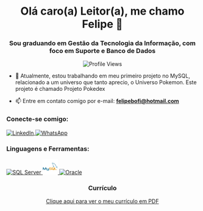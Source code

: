 <h1 align="center">Olá caro(a) Leitor(a), me chamo Felipe 👋</h1>
<h3 align="center">Sou graduando em Gestão da Tecnologia da Informação, com foco em Suporte e Banco de Dados</h3>

<p align="center">
  <img src="https://komarev.com/ghpvc/?username=felipebofi09&label=Profile%20views&color=0e75b6&style=flat" alt="Profile Views" />
</p>

- 🔭 Atualmente, estou trabalhando em meu primeiro projeto no MySQL, relacionado a um universo que tanto aprecio, o Universo Pokemon. Este projeto é chamado Projeto Pokedex 

- 📫 Entre em contato comigo por e-mail: **felipebofi@hotmail.com**

<h3 align="left">Conecte-se comigo:</h3>
<p align="left">
  <a href="https://www.linkedin.com/in/felipe-bofi-137559199/" target="_blank">
    <img align="center" src="https://raw.githubusercontent.com/rahuldkjain/github-profile-readme-generator/master/src/images/icons/Social/linked-in-alt.svg" alt="LinkedIn" height="30" width="40" />
  </a>
  <a href="https://wa.me/5514997064844" target="_blank">
    <img align="center" src="https://play-lh.googleusercontent.com/bYtqbOcTYOlgc6gqZ2rwb8lptHuwlNE75zYJu6Bn076-hTmvd96HH-6v7S0YUAAJXoJN" alt="WhatsApp" height="30" width="30" />
  </a>
</p>

<h3 align="left">Linguagens e Ferramentas:</h3>
<p align="left">
  <a href="https://www.microsoft.com/en-us/sql-server" target="_blank" rel="noreferrer">
    <img src="https://www.svgrepo.com/show/303229/microsoft-sql-server-logo.svg" alt="SQL Server" width="40" height="40" />
  </a>
  <a href="https://www.mysql.com/" target="_blank" rel="noreferrer">
    <img src="https://raw.githubusercontent.com/devicons/devicon/master/icons/mysql/mysql-original-wordmark.svg" alt="MySQL" width="40" height="40" />
  </a>
  <a href="https://www.oracle.com/" target="_blank" rel="noreferrer">
    <img src="https://upload.wikimedia.org/wikipedia/commons/d/d6/%D8%A6%DB%86%D8%B1%D8%A7%DA%A9%DA%B5.png" alt="Oracle" width="40" height="40" />
  </a>
  <!-- Adicione outras ferramentas e linguagens com os respectivos links e imagens, se desejar -->
</p>

<h3 align="center">Currículo</h3>
<p align="center">
  <a href="https://github.com/felipebofi09/curriculofelipebofi/files/12134915/Curriculo.-.Felipe.Bofi.pdf" target="_blank">
    Clique aqui para ver o meu currículo em PDF
  </a>
</p>
